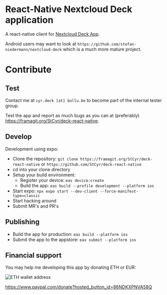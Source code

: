 # React-Native Nextcloud Deck application
A react-native client for [Nextcloud Deck App](https://github.com/nextcloud/deck/).

Android users may want to look at `https://github.com/stefan-niedermann/nextcloud-deck` which is a much more mature project.

# Contribute

## Test

Contact me at `cyr.deck [at] bollu.be` to become part of the internal tester group.

Test the app and report as much bugs as you can at (preferably) https://framagit.org/StCyr/deck-react-native.

## Develop

Development using expo:

* Clone the repository: `git clone https://framagit.org/StCyr/deck-react-native` or `https://github.com/StCyr/deck-react-native`
* cd into your clone directory
* Setup your build environment:
  * Register your device: `eas device:create`
  * Build the app: `eas build --profile development --platform ios`
* Start expo: `npx expo start --dev-client --force-manifest-type=classic`
* Start hacking around
* Submit MR's and PR's

## Publishing

* Build the app for production: `eas build --platform ios`
* Submit the app to the appstore: `eas submit --platform ios`

## Financial support

You may help me developing this app by donating ETH or EUR:

![ETH wallet address](/assets/eth_wallet.png)

https://www.paypal.com/donate?hosted_button_id=86NDKXPNVA58Q

